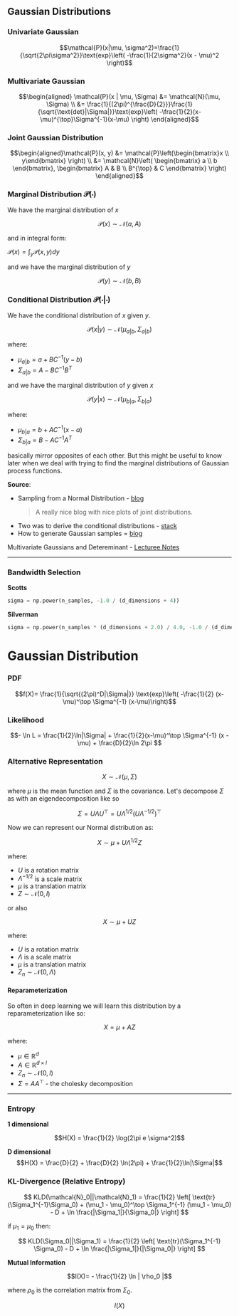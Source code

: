 ## Gaussian Distributions


### Univariate Gaussian

$$\mathcal{P}(x|\mu, \sigma^2)=\frac{1}{\sqrt{2\pi\sigma^2}}\text{exp}\left( -\frac{1}{2\sigma^2}(x - \mu)^2 \right)$$

### Multivariate Gaussian

$$\begin{aligned}
\mathcal{P}(x | \mu, \Sigma) &= \mathcal{N}(\mu, \Sigma) \\
&= \frac{1}{(2\pi)^{\frac{D}{2}}}\frac{1}{\sqrt{\text{det}|\Sigma|}}\text{exp}\left( -\frac{1}{2}(x-\mu)^{\top}\Sigma^{-1}(x-\mu) \right)
\end{aligned}$$


### Joint Gaussian Distribution

$$\begin{aligned}\mathcal{P}(x, y) &= 
\mathcal{P}\left(\begin{bmatrix}x \\ y\end{bmatrix} \right) \\
&= \mathcal{N}\left( 
    \begin{bmatrix}
    a \\ b
    \end{bmatrix},
    \begin{bmatrix}
    A & B \\ B^{\top} & C
    \end{bmatrix} \right)
    \end{aligned}$$


### Marginal Distribution $\mathcal{P}(\cdot)$

We have the marginal distribution of $x$

$$\mathcal{P}(x) \sim \mathcal{N}(a, A)$$

and in integral form:

$\mathcal{P}(x) = \int_y \mathcal{P}(x,y)dy$

and we have the marginal distribution of $y$

$$\mathcal{P}(y) \sim \mathcal{N}(b, B)$$

### Conditional Distribution $\mathcal{P}(\cdot | \cdot)$

We have the conditional distribution of $x$  given $y$.

$$\mathcal{P}(x|y) \sim \mathcal{N}(\mu_{a|b}, \Sigma_{a|b})$$

where:

* $\mu_{a|b} = a + BC^{-1}(y-b)$
* $\Sigma_{a|b} = A - BC^{-1}B^T$

and we have the marginal distribution of $y$ given $x$

$$\mathcal{P}(y|x) \sim \mathcal{N}(\mu_{b|a}, \Sigma_{b|a})$$

where:

* $\mu_{b|a} = b + AC^{-1}(x-a)$
* $\Sigma_{b|a} = B - AC^{-1}A^T$

basically mirror opposites of each other. But this might be useful to know later when we deal with trying to find the marginal distributions of Gaussian process functions.

**Source**:

* Sampling from a Normal Distribution - [blog](https://juanitorduz.github.io/multivariate_normal/)
  > A really nice blog with nice plots of joint distributions.
* Two was to derive the conditional distributions - [stack](https://stats.stackexchange.com/questions/30588/deriving-the-conditional-distributions-of-a-multivariate-normal-distribution?noredirect=1&lq=1)
* How to generate Gaussian samples = [blog](https://medium.com/mti-technology/how-to-generate-gaussian-samples-347c391b7959s)


Multivariate Gaussians and Detereminant - [Lecturee Notes](http://courses.washington.edu/b533/lect4.pdf)


---

### Bandwidth Selection


**Scotts**

```python
sigma = np.power(n_samples, -1.0 / (d_dimensions + 4))
```

**Silverman**

```python
sigma = np.power(n_samples * (d_dimensions + 2.0) / 4.0, -1.0 / (d_dimensions + 4)
```
# Gaussian Distribution



### **PDF**

$$f(X)=
\frac{1}{\sqrt{(2\pi)^D|\Sigma|}}
\text{exp}\left( -\frac{1}{2} (x-\mu)^\top \Sigma^{-1} (x-\mu)\right)$$

### **Likelihood**

$$- \ln L = \frac{1}{2}\ln|\Sigma| + \frac{1}{2}(x-\mu)^\top \Sigma^{-1} (x - \mu) + \frac{D}{2}\ln 2\pi $$

### Alternative Representation

$$X \sim \mathcal{N}(\mu, \Sigma)$$

where $\mu$ is the mean function and $\Sigma$ is the covariance. Let's decompose $\Sigma$ as with an eigendecomposition like so

$$\Sigma = U\Lambda U^\top = U \Lambda^{1/2}(U\Lambda^{-1/2})^\top$$

Now we can represent our Normal distribution as:

$$X \sim \mu + U\Lambda^{1/2}Z$$



where:

* $U$ is a rotation matrix
* $\Lambda^{-1/2}$ is a scale matrix
* $\mu$ is a translation matrix
* $Z \sim \mathcal{N}(0,I)$

or also

$$X \sim \mu + UZ$$

where:

* $U$ is a rotation matrix
* $\Lambda$ is a scale matrix
* $\mu$ is a translation matrix
* $Z_n \sim \mathcal{N}(0,\Lambda)$


#### Reparameterization

So often in deep learning we will learn this distribution by a reparameterization like so:

$$X = \mu + AZ $$

where:

* $\mu \in \mathbb{R}^{d}$
* $A \in \mathbb{R}^{d\times l}$
* $Z_n \sim \mathcal{N}(0, I)$
* $\Sigma=AA^\top$ - the cholesky decomposition



---
### **Entropy**

**1 dimensional**

$$H(X) = \frac{1}{2} \log(2\pi e \sigma^2)$$

**D dimensional**
$$H(X) = \frac{D}{2} + \frac{D}{2} \ln(2\pi) + \frac{1}{2}\ln|\Sigma|$$


### **KL-Divergence (Relative Entropy)**

$$
KLD(\mathcal{N}_0||\mathcal{N}_1) = \frac{1}{2}
 \left[ 
 \text{tr}(\Sigma_1^{-1}\Sigma_0) + 
 (\mu_1 - \mu_0)^\top \Sigma_1^{-1} (\mu_1 - \mu_0) -
D + \ln \frac{|\Sigma_1|}{\Sigma_0|}
\right]
$$

if $\mu_1=\mu_0$ then:

$$
KLD(\Sigma_0||\Sigma_1) = \frac{1}{2} \left[ 
\text{tr}(\Sigma_1^{-1} \Sigma_0)  - D  + \ln \frac{|\Sigma_1|}{|\Sigma_0|} \right]
$$

**Mutual Information**

$$I(X)= - \frac{1}{2} \ln | \rho_0 |$$

where $\rho_0$ is the correlation matrix from $\Sigma_0$.

$$I(X)$$
